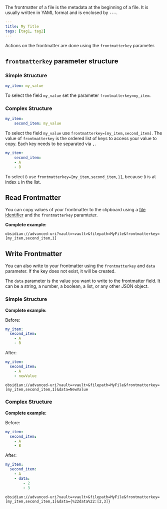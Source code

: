 The frontmatter of a file is the metadata at the beginning of a file. It is usually written in YAML format and is enclosed by `---`.

```yaml
---
title: My Title
tags: [tag1, tag2]
---
```

Actions on the frontmatter are done using the `frontmatterkey` parameter.

## `frontmatterkey` parameter structure

### Simple Structure
```yaml
my_item: my_value
```

To select the field `my_value` set the parameter `frontmatterkey=my_item`.

### Complex Structure
```yaml
my_item:
    second_item: my_value
```
To select the field `my_value` use `frontmatterkey=[my_item,second_item]`.  The value of `frontmatterkey` is the ordered list of keys to access your value to copy. Each key needs to be separated via `,`.

```yaml
my_item:
    second_item:
    - A
    - B
```
To select `B` use `frontmatterkey=[my_item,second_item,1]`, because `B` is at index `1` in the list.


## Read Frontmatter

You can copy values of your frontmatter to the clipboard using a [file identifier](File%20identifiers.md) and the `frontmatterkey` paramteter.

**Complete example:**
```
obsidian://advanced-uri?vault=<vault>&filepath=MyFile&frontmatterkey=[my_item,second_item,1]
```

## Write Frontmatter

You can also write to your frontmatter using the `frontmatterkey` and `data` parameter. If the key does not exist, it will be created.

The `data` parameter is the value you want to write to the frontmatter field. It can be a string, a number, a boolean, a list, or any other JSON object.

### Simple Structure

**Complete example:**

Before:

```yaml
my_item:
  second_item:
    - A
    - B
```

After:

```yaml
my_item:
  second_item:
    - A
    - newValue
```

```
obsidian://advanced-uri?vault=<vault>&filepath=MyFile&frontmatterkey=[my_item,second_item,1]&data=NewValue
```

### Complex Structure

**Complete example:**

Before:

```yaml
my_item:
  second_item:
    - A
    - B
```

After:

```yaml
my_item:
  second_item:
    - A
    - data:
        - 2
        - 3
```

```
obsidian://advanced-uri?vault=<vault>&filepath=MyFile&frontmatterkey=[my_item,second_item,1]&data={%22data%22:[2,3]}
```

